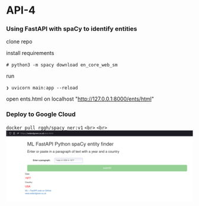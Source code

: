 # API-4

### Using FastAPI with spaCy to identify entities

clone repo

install requirements

`# python3 -m spacy download en_core_web_sm`

run

`❯ uvicorn main:app --reload`

open ents.html on localhost "http://127.0.0.1:8000/ents/html"

### Deploy to Google Cloud

`docker pull rggh/spacy_ner:v1`
`<br>`
`<br>`
![spacy-ml](https://github.com/RGGH/API-4/blob/main/api-spaCy.png)
